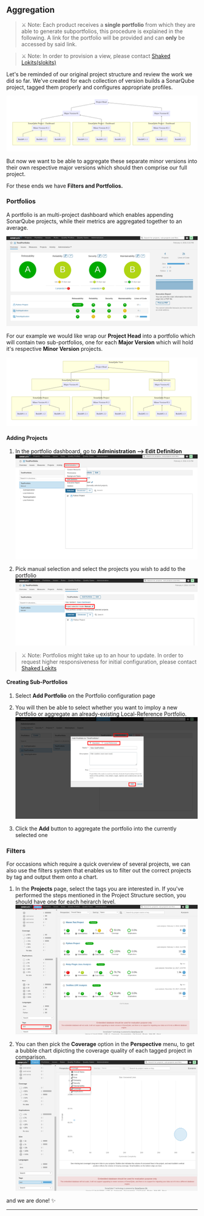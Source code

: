 ## Aggregation

> ⚔ Note: Each product receives a **single portfolio** from which they are able to generate subportfolios, this procedure is explained in the following. A link for the portfolio will be provided and can **only** be accessed by said link.

> ⚔ Note: In order to provision a view, please contact [Shaked Lokits(slokits)](slokits@redhat.com)

Let's be reminded of our original project structure and review the work we did so far. We've created for each collection of version builds a SonarQube project, tagged them properly and configures appropriate profiles.

![Dashboard Structure](../res/dashboard-structure.mm.png)

But now we want to be able to aggregate these separate minor versions into their own respective major versions which should then comprise our full project.

For these ends we have **Filters and Portfolios.**

### Portfolios

A portfolio is an multi-project dashboard which enables appending SonarQube projects, while their metrics are aggregated together to an average.

![View Dashboard](../res/view-dashboard.png)

For our example we would like wrap our **Project Head** into a portfolio which will contain two sub-portfolios, one for each **Major Version** which will hold it's respective **Minor Version** projects.

![Views Structure](../res/views-structure.mm.png)

#### Adding Projects

1. In the portfolio dashboard, go to **Administration --> Edit Definition**
![Edit view](../res/views-configuration.png)

2. Pick manual selection and select the projects you wish to add to the portfolio
![Select projects](../res/views-add-projects.png)

> ⚔ Note: Portfolios might take up to an hour to update. In order to request higher responsiveness for initial configuration, please contact [Shaked Lokits](mailto:slokits@redhat.com)

#### Creating Sub-Portfolios

1. Select **Add Portfolio** on the Portfolio configuration page

2. You will then be able to select whether you want to imploy a new Portfolio or aggregate an already-existing Local-Reference Portfolio.
![Add subportfolio](../res/views-add-subview.png)

3. Click the **Add** button to aggregate the portfolio into the currently selected one

### Filters

For occasions which require a quick overview of several projects, we can also use the filters system that enables us to filter out the correct projects by tag and output them onto a chart.

1. In the **Projects** page, select the tags you are interested in. If you've performed the steps mentioned in the Project Structure section, you should have one for each heirarch level.
![Select tags](../res/filters-select-tag.png)

2. You can then pick the **Coverage** option in the **Perspective** menu, to get a bubble chart dipicting the coverage quality of each tagged project in comparison.
![Coverage bubble chart](../res/filters-coverage-bubbles.png)

and we are done! ✨

----
